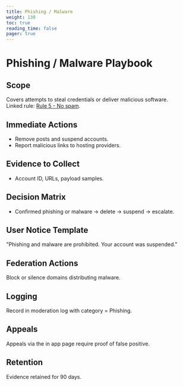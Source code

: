 ```yaml
---
title: Phishing / Malware
weight: 130
toc: true
reading_time: false
pager: true
---
```


# Phishing / Malware Playbook

## Scope
Covers attempts to steal credentials or deliver malicious software.  
Linked rule: [Rule 5 - No spam](/docs/policies/rules/05_no-spam/).

## Immediate Actions
- Remove posts and suspend accounts.  
- Report malicious links to hosting providers.

## Evidence to Collect
- Account ID, URLs, payload samples.

## Decision Matrix
- Confirmed phishing or malware -> delete -> suspend -> escalate.

## User Notice Template
"Phishing and malware are prohibited. Your account was suspended."

## Federation Actions
Block or silence domains distributing malware.

## Logging
Record in moderation log with category = Phishing.

## Appeals
Appeals via the in app page require proof of false positive.

## Retention
Evidence retained for 90 days.
